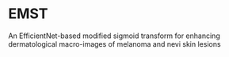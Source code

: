 # EMST
An EfficientNet-based modified sigmoid transform for enhancing dermatological macro-images of melanoma and nevi skin lesions
